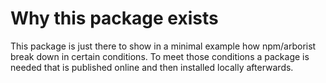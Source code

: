 # Why this package exists
This package is just there to show in a minimal example how npm/arborist break down in certain conditions. To meet those conditions a package is needed that is published online and then installed locally afterwards.